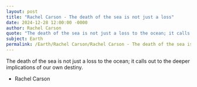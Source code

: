 ```yaml
---
layout: post
title: "Rachel Carson - The death of the sea is not just a loss"
date: 2024-12-28 12:00:00 -0000
author: Rachel Carson
quote: "The death of the sea is not just a loss to the ocean; it calls out to the deeper implications of our own destiny."
subject: Earth
permalink: /Earth/Rachel Carson/Rachel Carson - The death of the sea is not just a loss
---
```


The death of the sea is not just a loss to the ocean; it calls out to the deeper implications of our own destiny.

- Rachel Carson
